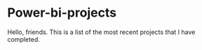 # Power-bi-projects
Hello, friends. This is a list of the most recent projects that I have completed.
